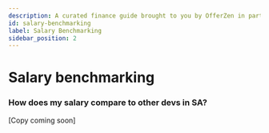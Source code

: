 ```yaml
---
description: A curated finance guide brought to you by OfferZen in partnership with Investec.
id: salary-benchmarking
label: Salary Benchmarking
sidebar_position: 2
---
```


# Salary benchmarking

### How does my salary compare to other devs in SA?

\[Copy coming soon]
